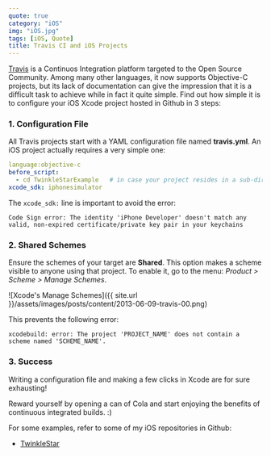 ```yaml
---
quote: true
category: "iOS"
img: "iOS.jpg"
tags: [iOS, Quote]
title: Travis CI and iOS Projects
---
```


[Travis](https://travis-ci.org) is a Continuos Integration platform targeted to the Open Source Community. Among many other languages, it now supports Objective-C projects, but its lack of documentation can give the impression that it is a difficult task to achieve while in fact it quite simple. Find out how simple it is to configure your iOS Xcode project hosted in Github in 3 steps:

### 1. Configuration File

All Travis projects start with a YAML configuration file named **travis.yml**. An iOS project actually requires a very simple one:

```yaml
language:objective-c
before_script:
  - cd TwinkleStarExample   # in case your project resides in a sub-directory
xcode_sdk: iphonesimulator
```

The ```xcode_sdk:``` line is important to avoid the error:

```console
Code Sign error: The identity 'iPhone Developer' doesn't match any valid, non-expired certificate/private key pair in your keychains
```

### 2. Shared Schemes

Ensure the schemes of your target are **Shared**. This option makes a scheme visible to anyone using that project.
To enable it, go to the menu: *Product > Scheme > Manage Schemes*.

![Xcode's Manage Schemes]({{ site.url }}/assets/images/posts/content/2013-06-09-travis-00.png)

This prevents the following error:

```console
xcodebuild: error: The project 'PROJECT_NAME' does not contain a scheme named 'SCHEME_NAME'.
```

### 3. Success

Writing a configuration file and making a few clicks in Xcode are for sure exhausting!

Reward yourself by opening a can of Cola and start enjoying the benefits of continuous integrated builds. :)

For some examples, refer to some of my iOS repositories in Github:

* [TwinkleStar](https://github.com/Hecktorzr/TwinkleStar)
